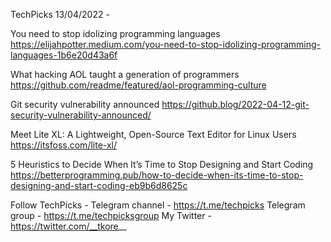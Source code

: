 TechPicks 13/04/2022 -

You need to stop idolizing programming languages
https://elijahpotter.medium.com/you-need-to-stop-idolizing-programming-languages-1b6e20d43a6f

What hacking AOL taught a generation of programmers
https://github.com/readme/featured/aol-programming-culture

Git security vulnerability announced
https://github.blog/2022-04-12-git-security-vulnerability-announced/

Meet Lite XL: A Lightweight, Open-Source Text Editor for Linux Users
https://itsfoss.com/lite-xl/

5 Heuristics to Decide When It’s Time to Stop Designing and Start Coding
https://betterprogramming.pub/how-to-decide-when-its-time-to-stop-designing-and-start-coding-eb9b6d8625c

Follow TechPicks -
Telegram channel - https://t.me/techpicks
Telegram group - https://t.me/techpicksgroup
My Twitter - https://twitter.com/__tkore__